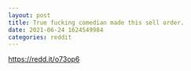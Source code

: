 ```yaml
--- 
layout: post 
title: True fucking comedian made this sell order. 
date: 2021-06-24 1624549984 
categories: reddit 
--- 
```

https://redd.it/o73op6